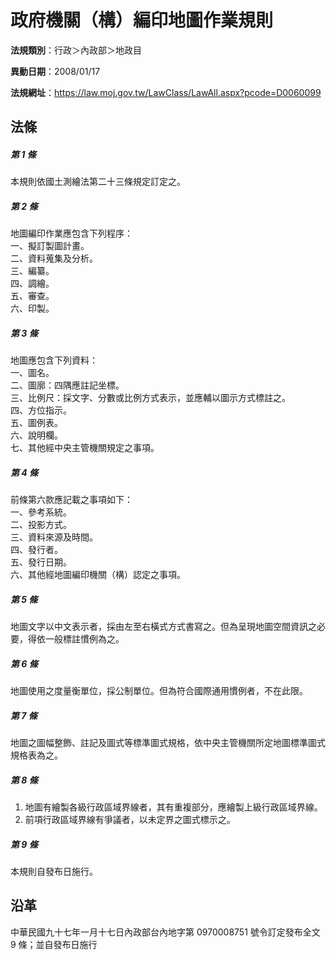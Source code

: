 # 政府機關（構）編印地圖作業規則




**法規類別**：行政＞內政部＞地政目

**異動日期**：2008/01/17  

**法規網址**：https://law.moj.gov.tw/LawClass/LawAll.aspx?pcode=D0060099



## 法條
##### 第 1 條
本規則依國土測繪法第二十三條規定訂定之。

##### 第 2 條
地圖編印作業應包含下列程序：  
一、擬訂製圖計畫。  
二、資料蒐集及分析。  
三、編纂。  
四、調繪。  
五、審查。  
六、印製。

##### 第 3 條
地圖應包含下列資料：  
一、圖名。  
二、圖廓：四隅應註記坐標。  
三、比例尺：採文字、分數或比例方式表示，並應輔以圖示方式標註之。  
四、方位指示。  
五、圖例表。  
六、說明欄。  
七、其他經中央主管機關規定之事項。

##### 第 4 條
前條第六款應記載之事項如下：  
一、參考系統。  
二、投影方式。  
三、資料來源及時間。  
四、發行者。  
五、發行日期。  
六、其他經地圖編印機關（構）認定之事項。

##### 第 5 條
地圖文字以中文表示者，採由左至右橫式方式書寫之。但為呈現地圖空間資訊之必要，得依一般標註慣例為之。

##### 第 6 條
地圖使用之度量衡單位，採公制單位。但為符合國際通用慣例者，不在此限。

##### 第 7 條
地圖之圖幅整飾、註記及圖式等標準圖式規格，依中央主管機關所定地圖標準圖式規格表為之。

##### 第 8 條
1. 地圖有繪製各級行政區域界線者，其有重複部分，應繪製上級行政區域界線。
1. 前項行政區域界線有爭議者，以未定界之圖式標示之。

##### 第 9 條
本規則自發布日施行。

## 沿革
中華民國九十七年一月十七日內政部台內地字第 0970008751 號令訂定發布全文 9  條；並自發布日施行                                
